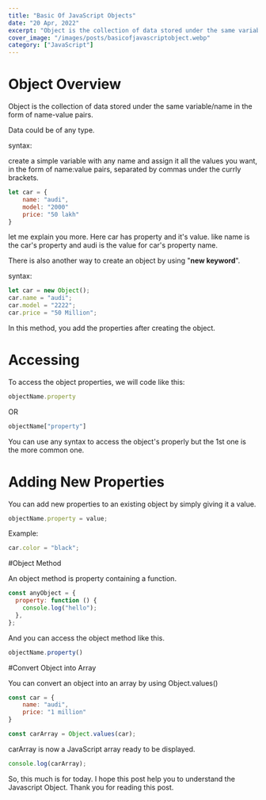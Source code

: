 ```yaml
---
title: "Basic Of JavaScript Objects"
date: "20 Apr, 2022"
excerpt: "Object is the collection of data stored under the same variable/name in the form of name-value pairs."
cover_image: "/images/posts/basicofjavascriptobject.webp"
category: ["JavaScript"]
---
```


# Object Overview

Object is the collection of data stored under the same variable/name in the form of name-value pairs.

Data could be of any type.

syntax:

create a simple variable with any name and assign it all the values you want, in the form of name:value pairs, separated by commas under the currly brackets.

```javascript
let car = {
    name: "audi",
    model: "2000"
    price: "50 lakh"
}
```

let me explain you more. Here car has property and it's value. like name is the car's property and audi is the value for car's property name.

There is also another way to create an object by using "**new keyword**".

syntax:

```javascript
let car = new Object();
car.name = "audi";
car.model = "2222";
car.price = "50 Million";
```

In this method, you add the properties after creating the object.

# Accessing

To access the object properties, we will code like this:
```javascript
objectName.property
```
OR
```javascript
objectName["property"]
```
You can use any syntax to access the object's properly but the 1st one is the more common one.

# Adding New Properties

You can add new properties to an existing object by simply giving it a value.
```javascript
objectName.property = value;
```
Example:

```javascript
car.color = "black";
```

#Object Method

An object method is property containing a function.

```javascript
const anyObject = {
  property: function () {
    console.log("hello");
  },
};
```

And you can access the object method like this.
```javascript
objectName.property()
```

#Convert Object into Array

You can convert an object into an array by using Object.values()

```javascript
const car = {
    name: "audi",
    price: "1 million"
}

const carArray = Object.values(car);
```

carArray is now a JavaScript array ready to be displayed.

```javascript
console.log(carArray);
```

So, this much is for today. I hope this post help you to understand the Javascript Object. Thank you for reading this post.
